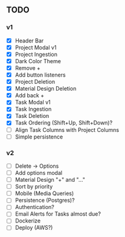 ## TODO

### v1
- [X] Header Bar
- [X] Project Modal v1
- [X] Project Ingestion
- [X] Dark Color Theme
- [X] Remove +
- [X] Add button listeners
- [X] Project Deletion
- [X] Material Design Deletion
- [X] Add back +
- [X] Task Modal v1
- [X] Task Ingestion
- [X] Task Deletion
- [X] Task Ordering (Shift+Up, Shift+Down)?
- [ ] Align Task Columns with Project Columns
- [ ] Simple persistence

### v2
- [ ] Delete -> Options
- [ ] Add options modal
- [ ] Material Design "+" and "..."
- [ ] Sort by priority
- [ ] Mobile (Media Queries)
- [ ] Persistence (Postgres)?
- [ ] Authentication?
- [ ] Email Alerts for Tasks almost due?
- [ ] Dockerize
- [ ] Deploy (AWS?)
